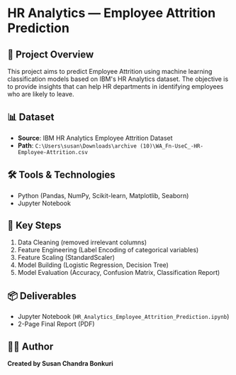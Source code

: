 
# HR Analytics — Employee Attrition Prediction

## 📌 Project Overview
This project aims to predict Employee Attrition using machine learning classification models based on IBM's HR Analytics dataset. The objective is to provide insights that can help HR departments in identifying employees who are likely to leave.

## 📊 Dataset
- **Source**: IBM HR Analytics Employee Attrition Dataset
- **Path**: `C:\Users\susan\Downloads\archive (10)\WA_Fn-UseC_-HR-Employee-Attrition.csv`

## 🛠️ Tools & Technologies
- Python (Pandas, NumPy, Scikit-learn, Matplotlib, Seaborn)
- Jupyter Notebook

## 🔑 Key Steps
1. Data Cleaning (removed irrelevant columns)
2. Feature Engineering (Label Encoding of categorical variables)
3. Feature Scaling (StandardScaler)
4. Model Building (Logistic Regression, Decision Tree)
5. Model Evaluation (Accuracy, Confusion Matrix, Classification Report)

## 📦 Deliverables
- Jupyter Notebook (`HR_Analytics_Employee_Attrition_Prediction.ipynb`)
- 2-Page Final Report (PDF)

## 👩‍💻 Author
**Created by Susan Chandra Bonkuri**

